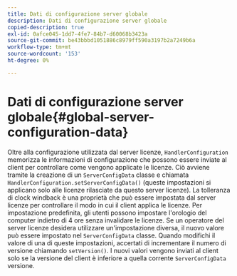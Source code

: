 ```yaml
---
title: Dati di configurazione server globale
description: Dati di configurazione server globale
copied-description: true
exl-id: 0afce045-1dd7-4fe7-84b7-d60068b3423a
source-git-commit: be43bbbd1051886c8979ff590a3197b2a7249b6a
workflow-type: tm+mt
source-wordcount: '153'
ht-degree: 0%

---
```


# Dati di configurazione server globale{#global-server-configuration-data}

Oltre alla configurazione utilizzata dal server licenze, `HandlerConfiguration` memorizza le informazioni di configurazione che possono essere inviate al client per controllare come vengono applicate le licenze. Ciò avviene tramite la creazione di un `ServerConfigData` classe e chiamata `HandlerConfiguration.setServerConfigData()` (queste impostazioni si applicano solo alle licenze rilasciate da questo server licenze). La tolleranza di clock windback è una proprietà che può essere impostata dal server licenze per controllare il modo in cui il client applica le licenze. Per impostazione predefinita, gli utenti possono impostare l&#39;orologio del computer indietro di 4 ore senza invalidare le licenze. Se un operatore del server licenze desidera utilizzare un&#39;impostazione diversa, il nuovo valore può essere impostato nel `ServerConfigData` classe. Quando modifichi il valore di una di queste impostazioni, accertati di incrementare il numero di versione chiamando `setVersion()`. I nuovi valori vengono inviati al client solo se la versione del client è inferiore a quella corrente `ServerConfigData` versione.
